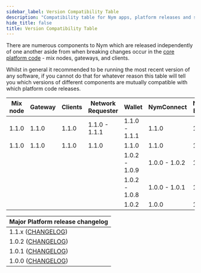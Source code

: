```yaml
---
sidebar_label: Version Compatibility Table  
description: "Compatibility table for Nym apps, platform releases and smart contracts"
hide_title: false 
title: Version Compatibility Table
---
```


There are numerous components to Nym which are released independently of one another aside from when breaking changes occur in the [core platform code](https://github.com/nymtech/nym/) - mix nodes, gateways, and clients.  

Whilst in general it recommended to be running the most recent version of any software, if you cannot do that for whatever reason this table will tell you which versions of different components are mutually compatible with which platform code releases.

| Mix node | Gateway | Clients | Network Requester | Wallet        | NymConnect    | Network Explorer | Mixnet contract | Vesting contract |
| -------- | ------- | ------- | ----------------- | ------------- | ------------- | ---------------- | --------------- | ---------------- |
| 1.1.0    | 1.1.0   | 1.1.0   | 1.1.0 - 1.1.1     | 1.1.0 - 1.1.1 | 1.1.0         | 1.1.0            | 1.1.0           | 1.1.0            |
| 1.1.0    | 1.1.0   | 1.1.0   | 1.1.0             | 1.1.0         | 1.1.0         | 1.1.0            | 1.1.0           | 1.1.0            |
|          |         |         |                   | 1.0.2 - 1.0.9 | 1.0.0 - 1.0.2 | 1.0.0            | 1.0.1           | 1.0.1            |
|          |         |         |                   | 1.0.2 - 1.0.8 | 1.0.0 - 1.0.1 | 1.0.0            | 1.0.0           | 1.0.0            |
|          |         |         |                   | 1.0.2         | 1.0.0         | 1.0.0            | 1.0.0           | 1.0.0            |


| Major Platform release changelog                                                         |
| ---------------------------------------------------------------------------------------- |
| 1.1.x ([CHANGELOG](https://github.com/nymtech/nym/blob/release/v1.1.0/CHANGELOG.md))     |
| 1.0.2 ([CHANGELOG](https://github.com/nymtech/nym/blob/nym-binaries-1.0.2/CHANGELOG.md)) |
| 1.0.1 ([CHANGELOG](https://github.com/nymtech/nym/blob/nym-binaries-1.0.1/CHANGELOG.md)) |
| 1.0.0 ([CHANGELOG](https://github.com/nymtech/nym/blob/nym-binaries-1.0.0/CHANGELOG.md)) |
